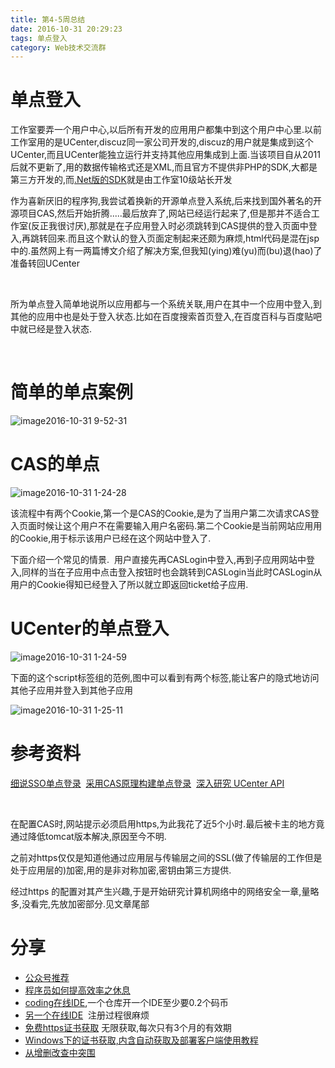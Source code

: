 ```yaml
---
title: 第4-5周总结
date: 2016-10-31 20:29:23
tags: 单点登入
category: Web技术交流群
---
```


# 单点登入

工作室要弄一个用户中心,以后所有开发的应用用户都集中到这个用户中心里.以前工作室用的是UCenter,discuz同一家公司开发的,discuz的用户就是集成到这个UCenter,而且UCenter能独立运行并支持其他应用集成到上面.当该项目自从2011后就不更新了,用的数据传输格式还是XML,而且官方不提供非PHP的SDK,大都是第三方开发的,而[.Net版的SDK](https://github.com/dozer47528/UCenter-API-For-DotNet)就是由工作室10级站长开发



作为喜新厌旧的程序狗,我尝试着换新的开源单点登入系统,后来找到国外著名的开源项目CAS,然后开始折腾.....最后放弃了,网站已经运行起来了,但是那并不适合工作室(反正我很讨厌),那就是在子应用登入时必须跳转到CAS提供的登入页面中登入,再跳转回来.而且这个默认的登入页面定制起来还颇为麻烦,html代码是混在jsp中的.虽然网上有一两篇博文介绍了解决方案,但我知(ying)难(yu)而(bu)退(hao)了准备转回UCenter

 

所为单点登入简单地说所以应用都与一个系统关联,用户在其中一个应用中登入,到其他的应用中也是处于登入状态.比如在百度搜索首页登入,在百度百科与百度贴吧中就已经是登入状态.

 

# 简单的单点案例

![image2016-10-31 9-52-31](https://s1.ax1x.com/2017/12/28/zkJ56.png)





# CAS的单点

![image2016-10-31 1-24-28](https://s1.ax1x.com/2017/12/28/zktPK.png)




该流程中有两个Cookie,第一个是CAS的Cookie,是为了当用户第二次请求CAS登入页面时候让这个用户不在需要输入用户名密码.第二个Cookie是当前网站应用用的Cookie,用于标示该用户已经在这个网站中登入了.

下面介绍一个常见的情景. 
用户直接先再CASLogin中登入,再到子应用网站中登入,同样的当在子应用中点击登入按钮时也会跳转到CASLogin当此时CASLogin从用户的Cookie得知已经登入了所以就立即返回ticket给子应用.

# UCenter的单点登入

![image2016-10-31 1-24-59](https://s1.ax1x.com/2017/12/28/zkN8O.png)





下面的这个script标签组的范例,图中可以看到有两个标签,能让客户的隐式地访问其他子应用并登入到其他子应用 

![image2016-10-31 1-25-11](https://s1.ax1x.com/2017/12/28/zkU2D.png)


# 参考资料

[细说SSO单点登录](http://www.cnblogs.com/yubaolee/p/sso.html) 
[采用CAS原理构建单点登录](http://www.cnblogs.com/shanyou/archive/2009/08/30/1556659.html) 
[深入研究 UCenter API](http://www.dozer.cc/2011/01/ucenter-api-in-depth-1st.html)

 

在配置CAS时,网站提示必须启用https,为此我花了近5个小时.最后被卡主的地方竟通过降低tomcat版本解决,原因至今不明.

之前对https仅仅是知道他通过应用层与传输层之间的SSL(做了传输层的工作但是处于应用层的)加密,用的是非对称加密,密钥由第三方提供.

经过https 的配置对其产生兴趣,于是开始研究计算机网络中的网络安全一章,量略多,没看完,先放加密部分.见文章尾部

# 分享

- [公众号推荐](https://github.com/jaywcjlove/handbook/blob/master/other/%E5%85%AC%E4%BC%97%E8%B4%A6%E5%8F%B7%E6%8E%A8%E8%8D%90.md#%E5%AE%98%E6%96%B9%E7%BD%91%E7%AB%99)
- [程序员如何提高效率之休息](http://mp.weixin.qq.com/s?__biz=MjM5Mjg4NDMwMA==&mid=2652974188&idx=1&sn=94557eb547551c2329d06395bd830de2&chksm=bd4aff4f8a3d765993ad4640d09eda855a90769e50bfc26bf43d90ae9b04b448e68144361556&scene=0#wechat_redirect)
- [coding在线IDE](https://ide.coding.net/dashboard),一个仓库开一个IDE至少要0.2个码币
- [另一个在线IDE](https://xuanwo.org/2014/08/07/Cloud9/)  注册过程很麻烦
- [免费https证书获取](https://letsencrypt.org/) 无限获取,每次只有3个月的有效期
- [Windows下的证书获取,内含自动获取及部署客户端使用教程](http://http//www.cnblogs.com/silin6/p/5931640.html)
- [从增删改查中突围](http://mp.weixin.qq.com/s?__biz=MzAxOTc0NzExNg==&mid=2665513356&idx=1&sn=3520fe896ad6c20e999458dfec1f3f3b&chksm=80d679cfb7a1f0d9421f558ba29077e59d31f89b76333fc75bf066816a262c6e7fb80e721ad6#rd)